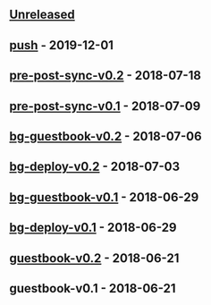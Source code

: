 <a name="unreleased"></a>
## [Unreleased]


<a name="push"></a>
## [push] - 2019-12-01

<a name="pre-post-sync-v0.2"></a>
## [pre-post-sync-v0.2] - 2018-07-18

<a name="pre-post-sync-v0.1"></a>
## [pre-post-sync-v0.1] - 2018-07-09

<a name="bg-guestbook-v0.2"></a>
## [bg-guestbook-v0.2] - 2018-07-06

<a name="bg-deploy-v0.2"></a>
## [bg-deploy-v0.2] - 2018-07-03

<a name="bg-guestbook-v0.1"></a>
## [bg-guestbook-v0.1] - 2018-06-29

<a name="bg-deploy-v0.1"></a>
## [bg-deploy-v0.1] - 2018-06-29

<a name="guestbook-v0.2"></a>
## [guestbook-v0.2] - 2018-06-21

<a name="guestbook-v0.1"></a>
## guestbook-v0.1 - 2018-06-21

[Unreleased]: https://github.com/kyblik/argocd-example-apps/compare/push...HEAD
[push]: https://github.com/kyblik/argocd-example-apps/compare/pre-post-sync-v0.2...push
[pre-post-sync-v0.2]: https://github.com/kyblik/argocd-example-apps/compare/pre-post-sync-v0.1...pre-post-sync-v0.2
[pre-post-sync-v0.1]: https://github.com/kyblik/argocd-example-apps/compare/bg-guestbook-v0.2...pre-post-sync-v0.1
[bg-guestbook-v0.2]: https://github.com/kyblik/argocd-example-apps/compare/bg-deploy-v0.2...bg-guestbook-v0.2
[bg-deploy-v0.2]: https://github.com/kyblik/argocd-example-apps/compare/bg-guestbook-v0.1...bg-deploy-v0.2
[bg-guestbook-v0.1]: https://github.com/kyblik/argocd-example-apps/compare/bg-deploy-v0.1...bg-guestbook-v0.1
[bg-deploy-v0.1]: https://github.com/kyblik/argocd-example-apps/compare/guestbook-v0.2...bg-deploy-v0.1
[guestbook-v0.2]: https://github.com/kyblik/argocd-example-apps/compare/guestbook-v0.1...guestbook-v0.2
